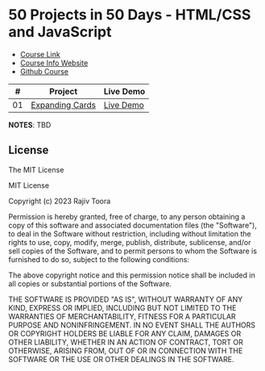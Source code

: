 # 50 Projects in 50 Days - HTML/CSS and JavaScript

-   [Course Link](https://www.udemy.com/course/50-projects-50-days)
-   [Course Info Website](https://rtoora-demo.xyz)
-   [Github Course](https://github.com/bradtraversy/50projects50days)

|  #  | Project             | Live Demo       |
| :-: | ------------------- | --------------- |
| 01  | [Expanding Cards](https://github.com/shakti25/50projects50days/tree/main/01%20-%20Expanding%20Cards) | [Live Demo](https://rtoora-demo.xyz)   |

**NOTES**: TBD

## License

The MIT License

MIT License

Copyright (c) 2023 Rajiv Toora

Permission is hereby granted, free of charge, to any person obtaining a copy
of this software and associated documentation files (the "Software"), to deal
in the Software without restriction, including without limitation the rights
to use, copy, modify, merge, publish, distribute, sublicense, and/or sell
copies of the Software, and to permit persons to whom the Software is
furnished to do so, subject to the following conditions:

The above copyright notice and this permission notice shall be included in all
copies or substantial portions of the Software.

THE SOFTWARE IS PROVIDED "AS IS", WITHOUT WARRANTY OF ANY KIND, EXPRESS OR
IMPLIED, INCLUDING BUT NOT LIMITED TO THE WARRANTIES OF MERCHANTABILITY,
FITNESS FOR A PARTICULAR PURPOSE AND NONINFRINGEMENT. IN NO EVENT SHALL THE
AUTHORS OR COPYRIGHT HOLDERS BE LIABLE FOR ANY CLAIM, DAMAGES OR OTHER
LIABILITY, WHETHER IN AN ACTION OF CONTRACT, TORT OR OTHERWISE, ARISING FROM,
OUT OF OR IN CONNECTION WITH THE SOFTWARE OR THE USE OR OTHER DEALINGS IN THE
SOFTWARE.

